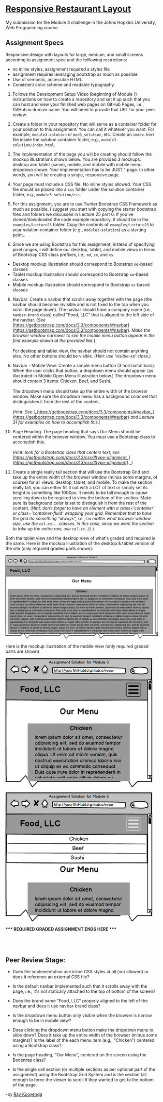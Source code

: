 # [Responsive Restaurant Layout](https://rkooyenga.github.io/mod3_solution/)

My submission for the Module 3 challenge in the Johns Hopkins University, Web Programming course. 
## Assignment Specs  

Responsive design with layouts for large, medium, and small screens according to assignment spec and the folllowing restrictions:  
- no inline styles, assignment required a styles file
- assignment requires leveraging bootstrap as much as possible
- Use of semantic, accessible HTML.  
- Consistent color scheme and readable typography.  

1. Follows the Development Setup Video (beginning of Module 1) instructions on how to create a repository and set it up such that you can host and view your finished web pages on GitHub Pages, i.e., GitHub.io domain name. You will need to provide that URL for your peer review.

2. Create a folder in your repository that will serve as a container folder for your solution to this assignment. You can call it whatever you want. For example, `module3-solution` or `mod3_solution`, etc. Create an `index.html` file inside the solution container folder, e.g., `module3-solution/index.html`.

3. The implementation of the page you will be creating should follow the mockup illustrations shown below. You are provided 3 mockups: desktop and tablet (same), mobile, and mobile with mobile menu dropdown shown. Your implementation has to be JUST 1 page. In other words, you will be creating a single, responsive page.

4. Your page must include a CSS file. No inline styles allowed. Your CSS file should be placed into a `css` folder under the solution container folder, e.g., `module3-solution/css`.

5. For this assignment, you are to use Twitter Bootstrap CSS Framework as much as possible. I suggest you start with copying the starter bootstrap files and folders we discussed in Lecture 25 part 6. If you've cloned/downloaded the code example repository, it should be in the `examples/Lecture25` folder. Copy the contents of `examples/Lecture25` to your solution container folder (e.g., `module3-solution`) as a starting point..

7. Since we are using Bootstrap for this assignment, instead of specifying pixel ranges, I will define our desktop, tablet, and mobile views in terms of Bootstrap CSS class prefixes, i.e., `md`, `sm`, and `xs`.
  * Desktop mockup illustration should correspond to Bootstrap `md`-based classes
  * Tablet mockup illustration should correspond to Bootstrap `sm`-based classes
  * Mobile mockup illustration should correspond to Bootstrap `xs`-based classes

8. Navbar: Create a navbar that scrolls away together with the page (the navbar should become invisible and is not fixed to the top when you scroll the page down). The navbar should have a company name (i.e., `navbar-brand` class) called "Food, LLC" that is aligned to the left side of the navbar. (*See* [https://getbootstrap.com/docs/3.3/components/#navbar](https://getbootstrap.com/docs/3.3/components/#navbar). *Make the browser window narrower to see the mobile menu button appear in the first example shown at the provided link.*)
<br><br>
For desktop and tablet view, the navbar should not contain anything else. No other buttons should be visible. (_Hint: use 'visible-xs' class._)

9. Navbar - Mobile View: Create a simple menu button (3 horizontal bars). When the user clicks that button, a dropdown menu should appear (as illustrated in Mobile Open Menu illustration below.) The dropdown menu should contain 3 items: Chicken, Beef, and Sushi.
<br><br>
The dropdown menu should take up the entire width of the browser window. Make sure the dropdown menu has a background color set that distinguishes it from the rest of the content.
<br><br>
(_Hint: See_ [_https://getbootstrap.com/docs/3.3/components/#navbar_](https://getbootstrap.com/docs/3.3/components/#navbar) _and Lecture 31 for examples on how to accomplish this._)

10.  Page Heading. The page heading that says Our Menu should be centered within the browser window. You must use a Bootstrap class to accomplish this.
<br><br>
(_Hint: look for a Bootstrap class that centers text, see_ [_https://getbootstrap.com/docs/3.3/css/#type-alignment_](https://getbootstrap.com/docs/3.3/css/#type-alignment)_._)

11.  Create a single really tall section that will use the Bootstrap Grid and take up the entire width of the browser window (minus some margins, of course) for all views: desktop, tablet, and mobile. To make the section really tall, you can either fill it out with a LOT of text or simply set its height to something like 1000px. It needs to be tall enough to cause scrolling down to be required to view the bottom of the section. Make sure its background color is set to distinguish it from the rest of the content. (_Hint: don't forget to have an element with a class='container' or class='container-fluid' wrapping your grid. Remember that to have the grid do something "always", i.e., no matter what browser window size, use the `col-xs-`... classes. In this case, since we want the section to take up the entire row, use `col-xs-12`._)


Both the tablet view and the desktop view of what's graded and required is the same. Here is the mockup illustration of the desktop & tablet version of the site (only required graded parts shown):

 ![Desktop and Tablet](images/desktop.png)


Here is the mockup illustration of the mobile view (only required graded parts are shown):

 ![mobile collapsed](images/menu-collapsed.png)

 ![mobile expanded](images/mobile-expanded.png)


**&#42;&#42;&#42; REQUIRED GRADED ASSIGNMENT ENDS HERE &#42;&#42;&#42;**  
<br>
<br>
<br>


<!--
## Extras

- Self-hosted WOFF2 fonts compressed from True Type Files using [ttf-to-woff2](https://rkooyenga.github.io/ttf-to-woff2/)
- A logo and dummy company branding aligned demonstrating Flexbox.  
- 3D animations and shadows for a polished look.

-->

## Peer Review Stage: 


- Does the implementation use inline CSS styles at all (not allowed) or does it reference an external CSS file?

- Is the default navbar implemented such that it scrolls away with the page, i.e., it's not statically attached to the top of bottom of the screen?

- Does the brand name "Food, LLC" properly aligned to the left of the navbar and does it use navbar-brand class?

- Is the dropdown menu button only visible when the browser is narrow enough to be in mobile view?

- Does clicking the dropdown menu button make the dropdown menu to slide down? Does it take up the entire width of the browser (minus some margins)? Is the label of the each menu item (e.g., "Chicken")  centered using a Bootstrap class?

- Is the page heading, "Our Menu", centered on the screen using the Bootstrap class?

- Is the single cell section (or multiple sections as per optional part of the assignment) using the Bootstrap Grid System and is the section tall enough to force the viewer to scroll if they wanted to get to the bottom of the page.


-by [Ray Kooyenga](@rkooyenga)

